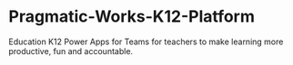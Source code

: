 # Pragmatic-Works-K12-Platform
Education K12 Power Apps for Teams for teachers to make learning more productive, fun and accountable. 

